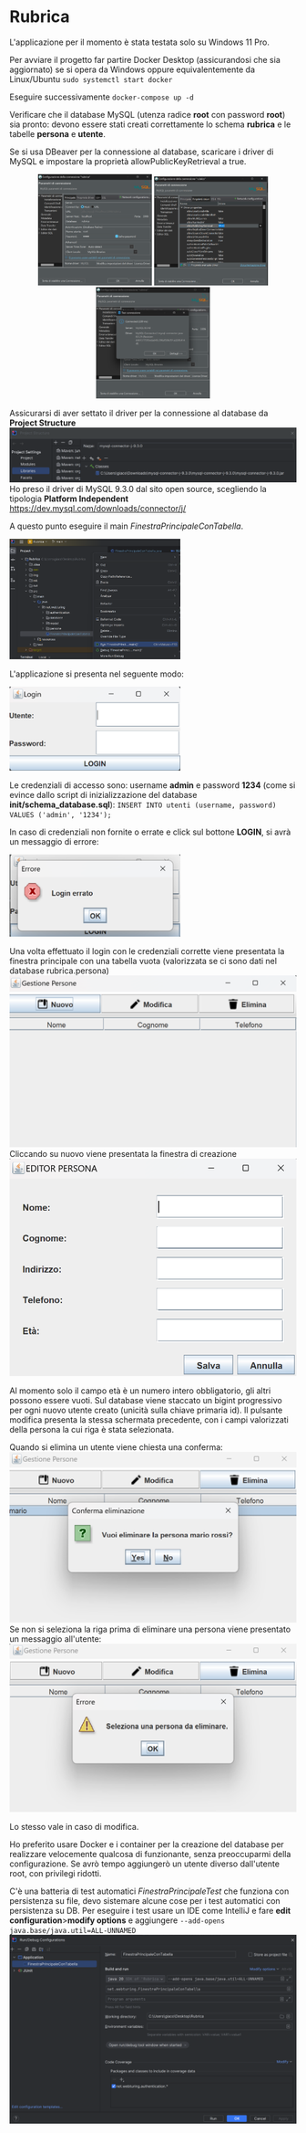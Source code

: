 # Rubrica
L'applicazione per il momento è stata testata solo su Windows 11 Pro.

Per avviare il progetto far partire Docker Desktop (assicurandosi che sia aggiornato) se si opera da Windows oppure equivalentemente da Linux/Ubuntu
`sudo systemctl start docker`

Eseguire successivamente `docker-compose up -d`

Verificare che il database MySQL (utenza radice **root** con password **root**) sia pronto: devono essere stati creati correttamente lo schema **rubrica** e le tabelle **persona** e **utente**.

Se si usa DBeaver per la connessione al database, scaricare i driver di MySQL e impostare la proprietà allowPublicKeyRetrieval a true.
<p align="center">
<img src="img/dbeaver1.png" alt="DBeaver Configuration" width="200"/>
<img src="img/dbeaver2.png" alt="DBeaver Configuration" width="200"/>
<img src="img/dbeaver_connection_ok.png" alt="DBeaver Configuration" width="200"/>
</p>
<!-- 
![DBeaverConfiguration](img/dbeaver1.png)
![DBeaverConfiguration](img/dbeaver2.png)
![DBeaverConnectionOK](img/dbeaver_connection_ok.png)
-->

Assicurarsi di aver settato il driver per la connessione al database da **Project Structure**
![Driver](img/driver_connector.png)
Ho preso il driver di MySQL 9.3.0 dal sito open source, scegliendo la tipologia **Platform Independent**
https://dev.mysql.com/downloads/connector/j/

A questo punto eseguire il main *FinestraPrincipaleConTabella*.

<img src="img/main_execution.png" alt="Main execution" width="300"/>
<!-- ![MainExecution](img/main_execution.png) -->

L'applicazione si presenta nel seguente modo:

<img src="img/login.png" alt="Login" width="300"/>
<!-- ![Login](img/login.png) -->

Le credenziali di accesso sono: username **admin** e password **1234** (come si evince dallo script di inizializzazione del database **init/schema_database.sql**):
`INSERT INTO utenti (username, password) VALUES ('admin', '1234');`

In caso di credenziali non fornite o errate e click sul bottone **LOGIN**, si avrà un messaggio di errore:

<img src="img/login_error.png" alt="Login Error" width="300"/>
<!-- ![LoginError](img/login_error.png) -->

Una volta effettuato il login con le credenziali corrette viene presentata la finestra principale con una tabella vuota (valorizzata se ci sono dati nel database rubrica.persona)
![EmptyList](img/people_empty_list.png)
Cliccando su nuovo viene presentata la finestra di creazione
![CreateNewPerson](img/people_create_new.png)

Al momento solo il campo età è un numero intero obbligatorio, gli altri possono essere vuoti. Sul database viene staccato un bigint progressivo per ogni nuovo utente creato (unicità sulla chiave primaria id).
Il pulsante modifica presenta la stessa schermata precedente, con i campi valorizzati della persona la cui riga è stata selezionata.

Quando si elimina un utente viene chiesta una conferma:
![DeleteConfirmation](img/people_delete_confirmation.png)
Se non si seleziona la riga prima di eliminare una persona viene presentato un messaggio all'utente:
![TestConfiguration](img/people_delete_select.png)

Lo stesso vale in caso di modifica.

Ho preferito usare Docker e i container per la creazione del database per realizzare velocemente qualcosa di funzionante, senza preoccuparmi della configurazione. Se avrò tempo aggiungerò un utente diverso dall'utente root, con privilegi ridotti.

C'è una batteria di test automatici *FinestraPrincipaleTest* che funziona con persistenza su file, devo sistemare alcune cose per i test automatici con persistenza su DB.
Per eseguire i test usare un IDE come IntelliJ e fare **edit configuration**>**modify options** e aggiungere
`--add-opens java.base/java.util=ALL-UNNAMED`
![TestConfiguration](img/test_configuration.png)
